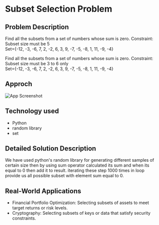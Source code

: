 
# Subset Selection Problem


## Problem Description

Find all the subsets from a set of numbers whose sum is zero.
Constraint: Subset size must be 5  
Set={-12, -3, -6, 7, 2, -2, 6, 3, 9, -7, -5, -8, 1, 11, -9, -4}

Find all the subsets from a set of numbers whose sum is zero.
Constraint: Subset size must be 3 to 6 only  
Set={-12, -3, -6, 7, 2, -2, 6, 3, 9, -7, -5, -8, 1, 11, -9, -4}

## Approch

![App Screenshot](https://user-images.githubusercontent.com/7460892/173567150-e42f9d90-456e-4732-b30c-5820dd8bd55f.png)


## Technology used

- Python
- random library
- set




## Detailed Solution Description

We have used python's random library for generating different samples of certain size then by using sum operator calculated its sum and when its equal to 0 then add it to result. iterating these step 1000 times in loop provide us all possible subset with element sum equal to 0.

## Real-World Applications

- Financial Portfolio Optimization: Selecting subsets of assets to meet target returns or risk levels.
- Cryptography: Selecting subsets of keys or data that satisfy security constraints.

